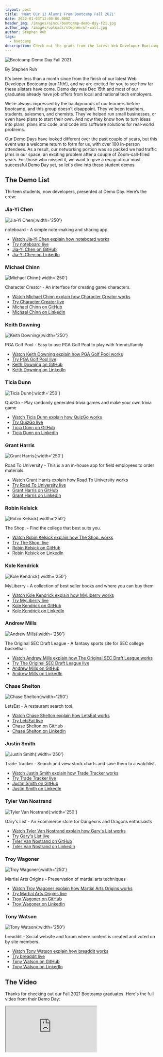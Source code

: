 ```yaml
---
layout: post
title: 'Meet Our 13 Alumni From Bootcamp Fall 2021'
date: 2022-01-03T12:00:00.000Z
header_img: /images/aincu/bootcamp-demo-day-f21.jpg
author_img: /images/uploads/stephenruh-wall.jpg
author: Stephen Ruh
tags:
  - bootcamp
description: Check out the grads from the latest Web Developer Bootcamp program (our 11th)!
---
```


![Bootcamp Demo Day Fall 2021](/images/aincu/bootcamp-demo-day-f21.jpg "Bootcamp Demo Day at Awesome Inc - December 2021")

By Stephen Ruh

It's been less than a month since from the finish of our latest Web Developer Bootcamp (our 11th!), and we are excited for you to see how far these allstars have come. Demo day was Dec 15th and most of our graduates already have job offers from local and national tech employers.

We’re always impressed by the backgrounds of our learners before bootcamp, and this group doesn't disappoint. They've been teachers, students, salesmen, and chemists. They've helped run small businesses, or even have plans to start their own. And now they know how to turn ideas into plans, plans into code, and code into software solutions for real-world problems.

Our Demo Days have looked different over the past couple of years, but this event was a welcome return to form for us, with over 100 in-person attendees. As a result, our networking portion was so packed we had traffic jams in our space; an exciting problem after a couple of Zoom-call-filled years.  For those who missed it, we want to give a recap of our most successful Demo Day yet, so let's dive into these student demos

## The Demo List

Thirteen students, now developers, presented at Demo Day. Here’s the crew:

### Jia-Yi Chen
![Jia-Yi Chen](/images/uploads/jia-yi-chen.jpg){:width='250'}

noteboard - A simple note-making and sharing app.

* [Watch Jia-Yi Chen explain how noteboard works]()
* [Try noteboard live](https://noteboard-fp.web.app/)
* [Jia-Yi Chen on GitHub](https://https://github.com/jiayichen0)
* [Jia-Yi Chen on LinkedIn](https://https://www.linkedin.com/in/jiayijchen/)


### Michael Chinn

![Michael Chinn](/images/uploads/michael-chinn.jpg){:width='250'}

Character Creator - An interface for creating game characters.

* [Watch Michael Chinn explain how Character Creator works]()
* [Try Character Creator live](https://character-creator-89e67.web.app/)
* [Michael Chinn on GitHub](https://https://github.com/michaelschinn)
* [Michael Chinn on LinkedIn](https://)


### Keith Downing

![Keith Downing](/images/uploads/keith-downing.jpg){:width='250'}

PGA Golf Pool - Easy to use PGA Golf Pool to play with friends/family

* [Watch Keith Downing explain how PGA Golf Pool works]()
* [Try PGA Golf Pool live](https://golfpgapool.web.app/)
* [Keith Downing on GitHub](https://https://github.com/kadowning1)
* [Keith Downing on LinkedIn](https://https://www.linkedin.com/in/kadowning1/)


### Ticia Dunn

![Ticia Dunn](/images/uploads/ticia-dunn.jpg){:width='250'}

QuizGo - Play randomly generated trivia games and make your own trivia game

* [Watch Ticia Dunn explain how QuizGo works]()
* [Try QuizGo live](https://quizgo-quiz-app.web.app/)
* [Ticia Dunn on GitHub](https://https://github.com/TiciaD)
* [Ticia Dunn on LinkedIn](https://https://www.linkedin.com/in/ticia-dunn/)


### Grant Harris

![Grant Harris](/images/uploads/grant-harris.jpg){:width='250'}

Road To University - This is a an in-house app for field employees to order materials.

* [Watch Grant Harris explain how Road To University works]()
* [Try Road To University live](https://road-to-university.web.app/)
* [Grant Harris on GitHub](https://https://github.com/GrantHarris1)
* [Grant Harris on LinkedIn](https://https://www.linkedin.com/in/1grantharris1/)


### Robin Kelsick

![Robin Kelsick](/images/uploads/robin-kelsick.jpg){:width='250'}

The Shop. - Find the college that best suits you.

* [Watch Robin Kelsick explain how The Shop. works]()
* [Try The Shop. live](https://the-shop-app-f2eea.web.app)
* [Robin Kelsick on GitHub](https://https://github.com/robinkelsickii)
* [Robin Kelsick on LinkedIn](https://https://www.linkedin.com/in/robin-kelsick-ii/)


### Kole Kendrick

![Kole Kendrick](/images/uploads/kole-kendrick.jpg){:width='250'}

MyLiberry - A collection of best seller books and where you can buy them

* [Watch Kole Kendrick explain how MyLiberry works]()
* [Try MyLiberry live](https://library-9b5f5.web.app/)
* [Kole Kendrick on GitHub](https://https://github.com/ViktorKKendrick)
* [Kole Kendrick on LinkedIn](https://https://www.linkedin.com/in/kole-kendrick-4b0071225/)


### Andrew Mills

![Andrew Mills](/images/uploads/andrew-mills.jpg){:width='250'}

The Original SEC Draft League - A fantasy sports site for SEC college basketball.

* [Watch Andrew Mills explain how The Original SEC Draft League works]()
* [Try The Original SEC Draft League live](https://secdraftleague.web.app/)
* [Andrew Mills on GitHub](https://https://github.com/amills25)
* [Andrew Mills on LinkedIn](https://https://www.linkedin.com/in/amills25/)


### Chase Shelton

![Chase Shelton](/images/uploads/chase-shelton.jpg){:width='250'}

LetsEat - A restaurant search tool.

* [Watch Chase Shelton explain how LetsEat works]()
* [Try LetsEat live](https://final-project-53f22.web.app/)
* [Chase Shelton on GitHub](https://https://github.com/achaseshelton)
* [Chase Shelton on LinkedIn](https://https://www.linkedin.com/in/chase-shelton/)


### Justin Smith

![Justin Smith](/images/uploads/justin-smith.jpg){:width='250'}

Trade Tracker - Search and view stock charts and save them to a watchlist.

* [Watch Justin Smith explain how Trade Tracker works]()
* [Try Trade Tracker live](https://trading-project-5b164.web.app/)
* [Justin Smith on GitHub](https://https://github.com/justinsmith95)
* [Justin Smith on LinkedIn](https://https://www.linkedin.com/in/justin-smith-b50798225/)


### Tyler Van Nostrand

![Tyler Van Nostrand](/images/uploads/tyler-vannostrand.jpg){:width='250'}

Gary's List - An Ecommerce store for Dungeons and Dragons enthusiasts

* [Watch Tyler Van Nostrand explain how Gary's List works]()
* [Try Gary's List live](https://garys-list.web.app)
* [Tyler Van Nostrand on GitHub](https://https://github.com/TylerVanNostrand)
* [Tyler Van Nostrand on LinkedIn](https://https://www.linkedin.com/in/tyler-van-nostrand/)


### Troy Wagoner

![Troy Wagoner](/images/uploads/troy-wagoner.jpg){:width='250'}

Martial Arts Origins - Preservation of martial arts techniques

* [Watch Troy Wagoner explain how Martial Arts Origins works]()
* [Try Martial Arts Origins live](https://martialartsorigins.web.app/)
* [Troy Wagoner on GitHub](https://https://github.com/Troyallen98)
* [Troy Wagoner on LinkedIn](https://https://www.linkedin.com/in/troy-wagoner/)


### Tony Watson

![Tony Watson](/images/uploads/tony-watson.jpg){:width='250'}

breaddit - Social website and forum where content is created and voted on by site members.

* [Watch Tony Watson explain how breaddit works]()
* [Try breaddit live](https://breaddit-98084.web.app/)
* [Tony Watson on GitHub](https://https://github.com/tonybwatson)
* [Tony Watson on LinkedIn](https://https://www.linkedin.com/in/tonybwatson/)

## The Video

Thanks for checking out our Fall 2021 Bootcamp graduates. Here's the full video from their Demo Day:

<div class="embed-responsive embed-responsive-16by9">
  <iframe class="embed-responsive-item" src="https://www.youtube.com/embed/y_9rsikaidQ" allow="accelerometer; autoplay; encrypted-media; gyroscope; picture-in-picture" allowfullscreen></iframe>
</div>
